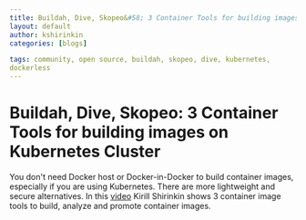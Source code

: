 ```yaml
---
title: Buildah, Dive, Skopeo&#58; 3 Container Tools for building images on Kubernetes Cluster
layout: default
author: kshirinkin
categories: [blogs]

tags: community, open source, buildah, skopeo, dive, kubernetes,
dockerless
---
```


# Buildah, Dive, Skopeo&#58; 3 Container Tools for building images on Kubernetes Cluster

You don't need Docker host or Docker-in-Docker to build container
images, especially if you are using Kubernetes. There are more
lightweight and secure alternatives. In this
[video](https://youtu.be/aViKsSEGwOc) Kirill Shirinkin shows 3 container
image tools to build, analyze and promote container images.
